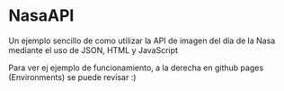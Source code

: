 # NasaAPI
Un ejemplo sencillo de como utilizar la API de imagen del día de la Nasa mediante el uso de JSON, HTML y JavaScript

Para ver ej ejemplo de funcionamiento, a la derecha en github pages (Environments) se puede revisar :)
